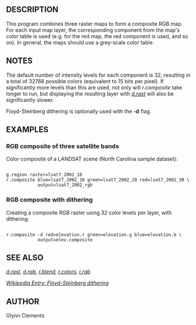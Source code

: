
## DESCRIPTION

This program combines three raster maps to form a
composite RGB map. For each input map layer, the corresponding
component from the map's color table is used (e.g. for
the red map, the red component is used, and so on). In
general, the maps should use a grey-scale color table.

## NOTES

The default number of intensity levels for each component is 32,
resulting in a total of 32768 possible colors (equivalent to 15 bits
per pixel). If significantly more levels than this are used, not only
will *r.composite* take longer to run, but displaying the
resulting layer with *[d.rast](d.rast.html)* will
also be significantly slower.

Floyd-Steinberg dithering is optionally used with the **-d** flag.

## EXAMPLES

### RGB composite of three satellite bands

Color composite of a LANDSAT scene (North Carolina sample dataset):

```

g.region raster=lsat7_2002_10
r.composite blue=lsat7_2002_10 green=lsat7_2002_20 red=lsat7_2002_30 \
            output=lsat7_2002_rgb

```

### RGB composite with dithering

Creating a composite RGB raster using 32 color levels per layer, with dithering:

```

r.composite -d red=elevation.r green=elevation.g blue=elevation.b \
            output=elev.composite

```

## SEE ALSO

*[d.rast](d.rast.html),
[d.rgb](d.rgb.html),
[r.blend](r.blend.html),
[r.colors](r.colors.html),
[r.rgb](r.rgb.html)*

*[Wikipedia Entry: Floyd-Steinberg dithering](https://en.wikipedia.org/wiki/Floyd-Steinberg_dithering)*

## AUTHOR

Glynn Clements
